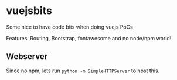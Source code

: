 # vuejsbits

Some nice to have code bits when doing vuejs PoCs

Features: Routing, Bootstrap, fontawesome and no node/npm world!

## Webserver

Since no npm, lets run ``python -m SimpleHTTPServer`` to host this.

